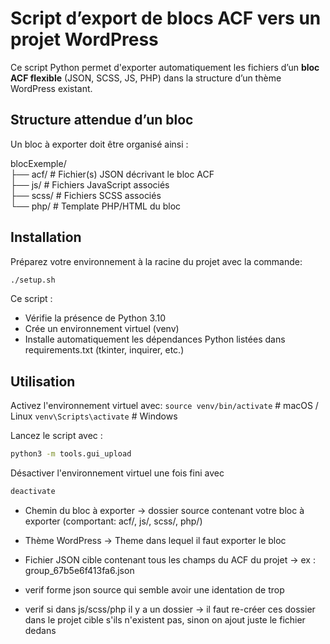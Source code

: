 # Script d’export de blocs ACF vers un projet WordPress

Ce script Python permet d'exporter automatiquement les fichiers d’un **bloc ACF flexible** (JSON, SCSS, JS, PHP) dans la structure d’un thème WordPress existant.  


## Structure attendue d’un bloc

Un bloc à exporter doit être organisé ainsi :

blocExemple/  
├── acf/ # Fichier(s) JSON décrivant le bloc ACF  
├── js/ # Fichiers JavaScript associés  
├── scss/ # Fichiers SCSS associés  
└── php/ # Template PHP/HTML du bloc  


## Installation

Préparez votre environnement à la racine du projet avec la commande:
```bash
./setup.sh
```

Ce script :
- Vérifie la présence de Python 3.10
- Crée un environnement virtuel (venv)
- Installe automatiquement les dépendances Python listées dans requirements.txt (tkinter, inquirer, etc.)


## Utilisation

Activez l'environnement virtuel avec:
```source venv/bin/activate```  # macOS / Linux
```venv\Scripts\activate```     # Windows

Lancez le script avec :
```bash
python3 -m tools.gui_upload
```

Désactiver l'environnement virtuel une fois fini avec
```bash
deactivate
```

- Chemin du bloc à exporter → dossier source contenant votre bloc à exporter (comportant: acf/, js/, scss/, php/)
- Thème WordPress → Theme dans lequel il faut exporter le bloc
- Fichier JSON cible contenant tous les champs du ACF du projet → ex : group_67b5e6f413fa6.json





- verif forme json source qui semble avoir une identation de trop

- verif si dans js/scss/php il y a un dossier -> il faut re-créer ces dossier dans le projet cible s'ils n'existent pas, sinon on ajout juste le fichier dedans
